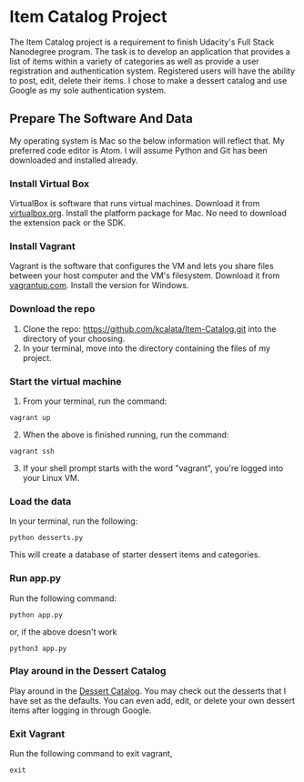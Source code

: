 # Item Catalog Project
The Item Catalog project is a requirement to finish Udacity's Full Stack Nanodegree program. The task is to develop an application that provides a list of items within a variety of categories as well as provide a user registration and authentication system. Registered users will have the ability to post, edit, delete their items. I chose to make a dessert catalog and use Google as my sole authentication system.

## Prepare The Software And Data
My operating system is Mac so the below information will reflect that. My preferred code editor is Atom. I will assume Python and Git has been downloaded and installed already.
 
### Install Virtual Box
VirtualBox is software that runs virtual machines. Download it from [virtualbox.org](https://www.virtualbox.org/wiki/Downloads). Install the platform package for Mac. No need to download the extension pack or the SDK.

### Install Vagrant
Vagrant is the software that configures the VM and lets you share files between your host computer and the VM's filesystem. Download it from [vagrantup.com](https://www.vagrantup.com/downloads.html). Install the version for Windows.

### Download the repo
1. Clone the repo: https://github.com/kcalata/Item-Catalog.git into the directory of your choosing.
2. In your terminal, move into the directory containing the files of my project.

### Start the virtual machine
1. From your terminal, run the command:
```
vagrant up
```
2. When the above is finished running, run the command:
```
vagrant ssh
```
3. If your shell prompt starts with the word "vagrant", you're logged into your Linux VM.

### Load the data
In your terminal, run the following:
```
python desserts.py
```
This will create a database of starter dessert items and categories.

 ### Run app.py
 Run the following command:
 ```
 python app.py
 ```
 or, if the above doesn't work
 ```
 python3 app.py
 ```
 
 ### Play around in the Dessert Catalog
 Play around in the [Dessert Catalog](http://localhost:8000/catalog).
 You may check out the desserts that I have set as the defaults. You can even add, edit, or delete your own dessert items after logging in through Google.
 
 ### Exit Vagrant
 Run the following command to exit vagrant,
 ```
 exit
 ```
